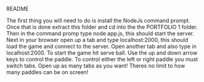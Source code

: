README

The first thing you will need to do is install the NodeJs command prompt.
Once that is done extract this folder and cd into the the PORTFOLIO 1 folder.
Then in the command promp type node app.js, this should start the server.
Next in your browser open up a tab and type localhost:2000, this should load the game and connect to the server.
Open another tab and also type in localhost:2000.
To start the game hit serve ball. 
Use the up and down arrow keys to control the paddle.
To control either the left or right paddle you must switch tabs.
Open up as many tabs as you want! Theres no limit to how many paddles can be on screen!
